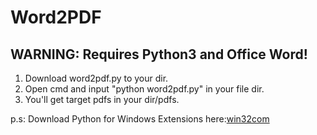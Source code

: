 # Word2PDF
## WARNING: Requires Python3 and Office Word!
1. Download word2pdf.py to your dir.
2. Open cmd and input "python word2pdf.py" in your file dir.
3. You'll get target pdfs in your dir/pdfs.

p.s: Download Python for Windows Extensions here:[win32com](https://sourceforge.net/projects/pywin32/files/pywin32/)